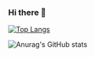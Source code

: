 ### Hi there 👋

[![Top Langs](https://github-readme-stats.vercel.app/api/top-langs/?username=Wisejansel&layout=compact)](https://github.com/anuraghazra/github-readme-stats)

![Anurag's GitHub stats](https://github-readme-stats.vercel.app/api?username=Wisejansel&show_icons=true&theme=synthwave&count_private=true)
